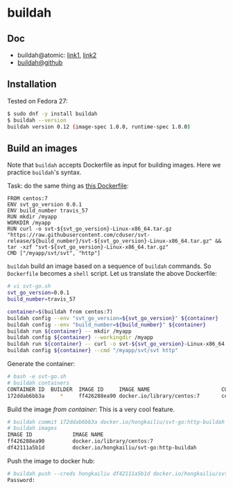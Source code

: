 # buildah

## Doc

* buildah@atomic: [link1](https://www.projectatomic.io/blog/2017/06/introducing-buildah/), [link2](https://www.projectatomic.io/blog/2017/11/getting-started-with-buildah/)
* [buildah@github](https://github.com/projectatomic/buildah)

## Installation
Tested on Fedora 27:

```sh
$ sudo dnf -y install buildah
$ buildah --version
buildah version 0.12 (image-spec 1.0.0, runtime-spec 1.0.0)
```

## Build an images

Note that `buildah` accepts Dockerfile as input for building images. Here we practice `buildah`'s syntax.

Task: do the same thing as [this Dockerfile](https://github.com/hongkailiu/svt-go-docker/blob/podman/Dockerfile):

```
FROM centos:7
ENV svt_go_version 0.0.1
ENV build_number travis_57
RUN mkdir /myapp
WORKDIR /myapp
RUN curl -o svt-${svt_go_version}-Linux-x86_64.tar.gz "https://raw.githubusercontent.com/cduser/svt-release/${build_number}/svt-${svt_go_version}-Linux-x86_64.tar.gz" && tar -xzf "svt-${svt_go_version}-Linux-x86_64.tar.gz"
CMD ["/myapp/svt/svt", "http"]
```

`buildah` build an image based on a sequence of `buildah` commands. So `Dockerfile` becomes a `shell` script. Let us translate the above Dockerfile:

```sh
# vi svt-go.sh
svt_go_version=0.0.1
build_number=travis_57

container=$(buildah from centos:7)
buildah config --env "svt_go_version=${svt_go_version}" ${container}
buildah config --env "build_number=${build_number}" ${container}
buildah run ${container} -- mkdir /myapp
buildah config ${container} --workingdir /myapp
buildah run ${container} -- curl -o svt-${svt_go_version}-Linux-x86_64.tar.gz "https://raw.githubusercontent.com/cduser/svt-release/${build_number}/svt-${svt_go_version}-Linux-x86_64.tar.gz" && tar -xzf "svt-${svt_go_version}-Linux-x86_64.tar.gz"
buildah config ${container} --cmd "/myapp/svt/svt http"
```

Generate the container:

```sh
# bash -e svt-go.sh
# buildah containers
CONTAINER ID  BUILDER  IMAGE ID     IMAGE NAME                       CONTAINER NAME
172ddab6bb3a     *     ff426288ea90 docker.io/library/centos:7       centos-working-container
```

Build the image _from container_: This is a very cool feature.

```sh
# buildah commit 172ddab6bb3a docker.io/hongkailiu/svt-go:http-buildah
# buildah images
IMAGE ID             IMAGE NAME                                               CREATED AT             SIZE
ff426288ea90         docker.io/library/centos:7                               Jan 8, 2018 19:58      205.8 MB
df42111a5b1d         docker.io/hongkailiu/svt-go:http-buildah                 Feb 28, 2018 02:11     217.3 MB

```

Push the image to docker hub:

```sh
# buildah push --creds hongkailiu df42111a5b1d docker.io/hongkailiu/svt-go:http-buildah
Password:
```
